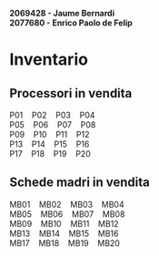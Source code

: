 **2069428 - Jaume Bernardi<br>
2077680 - Enrico Paolo de Felip**

# **Inventario**

## **Processori in vendita**
P01&nbsp;&nbsp;&nbsp; P02&nbsp;&nbsp;&nbsp; P03&nbsp;&nbsp;&nbsp; P04<br>
P05&nbsp;&nbsp;&nbsp; P06&nbsp;&nbsp;&nbsp; P07&nbsp;&nbsp;&nbsp; P08<br>
P09&nbsp;&nbsp;&nbsp; P10&nbsp;&nbsp;&nbsp; P11&nbsp;&nbsp;&nbsp; P12<br>
P13&nbsp;&nbsp;&nbsp; P14&nbsp;&nbsp;&nbsp; P15&nbsp;&nbsp;&nbsp; P16<br>
P17&nbsp;&nbsp;&nbsp; P18&nbsp;&nbsp;&nbsp; P19&nbsp;&nbsp;&nbsp; P20<br>

## **Schede madri in vendita**
MB01&nbsp;&nbsp;&nbsp; MB02&nbsp;&nbsp;&nbsp; MB03&nbsp;&nbsp;&nbsp; MB04<br>
MB05&nbsp;&nbsp;&nbsp; MB06&nbsp;&nbsp;&nbsp; MB07&nbsp;&nbsp;&nbsp; MB08<br>
MB09&nbsp;&nbsp;&nbsp; MB10&nbsp;&nbsp;&nbsp; MB11&nbsp;&nbsp;&nbsp; MB12<br>
MB13&nbsp;&nbsp;&nbsp; MB14&nbsp;&nbsp;&nbsp; MB15&nbsp;&nbsp;&nbsp; MB16<br>
MB17&nbsp;&nbsp;&nbsp; MB18&nbsp;&nbsp;&nbsp; MB19&nbsp;&nbsp;&nbsp; MB20<br>